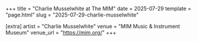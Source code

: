 +++
title = "Charlie Musselwhite at The MIM"
date = 2025-07-29
template = "page.html"
slug = "2025-07-29-charlie-musselwhite"

[extra]
artist = "Charlie Musselwhite"
venue = "MIM Music & Instrument Museum"
venue_url = "https://mim.org/"
+++

